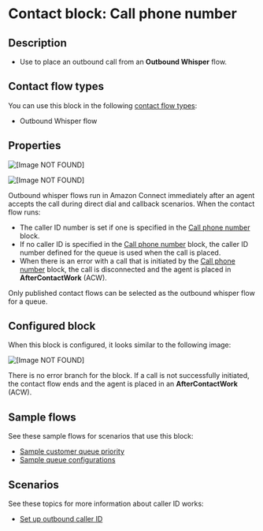 # Contact block: Call phone number<a name="call-phone-number"></a>

## Description<a name="call-phone-number-description"></a>
+ Use to place an outbound call from an **Outbound Whisper** flow\.

## Contact flow types<a name="call-phone-number-types"></a>

You can use this block in the following [contact flow types](create-contact-flow.md#contact-flow-types):
+ Outbound Whisper flow

## Properties<a name="call-phone-number-properties"></a>

![\[Image NOT FOUND\]](http://docs.aws.amazon.com/connect/latest/adminguide/images/call-phone-number1.png)

![\[Image NOT FOUND\]](http://docs.aws.amazon.com/connect/latest/adminguide/images/call-phone-number2.png)

Outbound whisper flows run in Amazon Connect immediately after an agent accepts the call during direct dial and callback scenarios\. When the contact flow runs: 
+ The caller ID number is set if one is specified in the [Call phone number](#call-phone-number) block\.
+ If no caller ID is specified in the [Call phone number](#call-phone-number) block, the caller ID number defined for the queue is used when the call is placed\.
+ When there is an error with a call that is initiated by the [Call phone number](#call-phone-number) block, the call is disconnected and the agent is placed in **AfterContactWork** \(ACW\)\.

Only published contact flows can be selected as the outbound whisper flow for a queue\.

## Configured block<a name="call-phone-number-configured-block"></a>

When this block is configured, it looks similar to the following image:

![\[Image NOT FOUND\]](http://docs.aws.amazon.com/connect/latest/adminguide/images/call-phone-number-configured.png)

There is no error branch for the block\. If a call is not successfully initiated, the contact flow ends and the agent is placed in an **AfterContactWork** \(ACW\)\. 

## Sample flows<a name="call-phone-number-sample-flows"></a>

See these sample flows for scenarios that use this block:
+ [Sample customer queue priority](sample-customer-queue-priority.md)
+  [Sample queue configurations](sample-queue-configurations.md)

## Scenarios<a name="call-phone-number-scenarios"></a>

See these topics for more information about caller ID works:
+ [Set up outbound caller ID](queues-callerid.md)